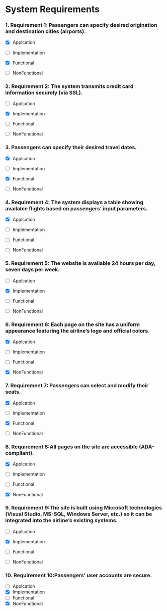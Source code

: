 # System Requirements



### 1. Requirement 1: Passengers can specify desired origination and destination cities (airports).
- [x] Applcation
- [ ] Implementation
- [x] Functional
- [ ] NonFunctional



### 2. Requirement 2: The system transmits credit card information securely (via SSL). 
- [ ] Applcation
- [x] Implementation
- [ ] Functional
- [ ] NonFunctional



### 3. Passengers can specify their desired travel dates. 
- [x] Applcation
- [ ] Implementation
- [x] Functional
- [ ] NonFunctional



### 4. Requirement 4: The system displays a table showing available flights based on passengers’ input parameters. 
- [x] Applcation
- [ ] Implementation
- [ ] Functional
- [ ] NonFunctional



### 5. Requirement 5: The website is available 24 hours per day, seven days per week. 
- [ ] Applcation
- [x] Implementation
- [ ] Functional
- [ ] NonFunctional



### 6. Requirement 6: Each page on the site has a uniform appearance featuring the airline’s logo and official colors.
- [x] Applcation
- [ ] Implementation
- [ ] Functional
- [x] NonFunctional



### 7. Requirement 7: Passengers can select and modify their seats. 
- [x] Applcation
- [ ] Implementation
- [x] Functional
- [ ] NonFunctional



### 8. Requirement 8:All pages on the site are accessible (ADA-compliant).  
- [x] Applcation
- [ ] Implementation
- [ ] Functional
- [x] NonFunctional



### 9. Requirement 9:The site is built using Microsoft technologies (Visual Studio, MS-SQL, Windows Server, etc.) so it can be integrated into the airline’s existing systems.
- [ ] Applcation
- [x] Implementation
- [ ] Functional
- [ ] NonFunctional



### 10. Requirement 10:Passengers’ user accounts are secure. 
- [ ] Applcation
- [x] Implementation
- [ ] Functional
- [x] NonFunctional
